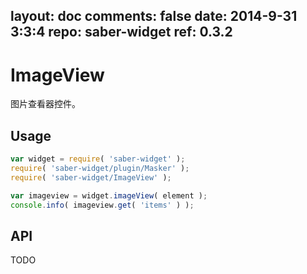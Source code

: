 layout: doc
comments: false
date: 2014-9-31 3:3:4
repo: saber-widget
ref: 0.3.2
---

# ImageView

图片查看器控件。


## Usage

``` javascript
var widget = require( 'saber-widget' );
require( 'saber-widget/plugin/Masker' );
require( 'saber-widget/ImageView' );

var imageview = widget.imageView( element );
console.info( imageview.get( 'items' ) );
```

## API

TODO

